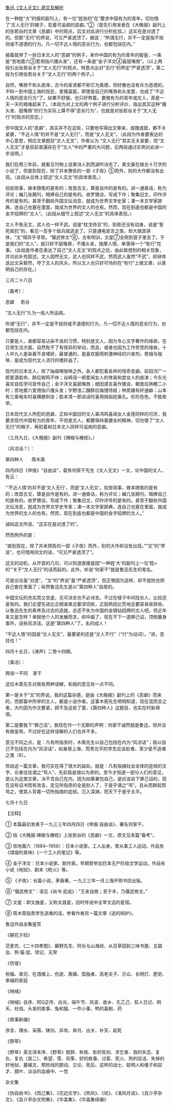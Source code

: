 [鲁迅《文人无文》原文及解析](https://www.vrrw.net/wx/7899.html)

在一种姓“大”的报的副刊上，有一位“姓张的”在“要求中国有为的青年，切勿借了‘文人无行’的幌子，犯着可诟病的恶癖。”②（首先引用发表在《大晚报》副刊上的张若谷的文章《恶癖》中的观点，后文对此进行分析批驳。）这实在是对透了的。但那“无行”的界说，可又严紧透顶了。据说：“所谓无行，并不一定是指不规则或不道德的行为，凡一切不近人情的恶劣行为，也都包括在内。”

接着就举了一些日本文人的“恶癖”的例子，来作中国的有为的青年的殷鉴，一条是“宫地嘉六③爱用指爪搔头发”，还有一条是“金子洋文④喜舐嘴唇”。（以上两段引出张若谷关于“文人无行”的观点，特意点出对“无行”的界定“严紧透顶”，第二段为引用张若谷关于“文人无行”的两个例子。）



自然，嘴唇干和头皮痒，古今的圣贤都不称它为美德，但好像也没有斥为恶德的。不料一到中国上海的现在，爱搔喜舐，即使是自己的嘴唇和头发罢，也成了“不近人情的恶劣行为”了。如果不舒服，也只好熬着。要做有为的青年或文人，真是一天一天的艰难起来了。（本段为对上文的两个例子进行分析评价，指出其实这种“搔头发、舐嘴唇”的行为实际上算不得“恶劣行为”，也就是对张若谷关于“文人无行”的观点的否定。）

但中国文人的“恶癖”，其实并不在这些，只要他写得出文章来，或搔或舐，都不关紧要，“不近人情”的并不是“文人无行”，而是“文人无文”。（此段为作者要表达的中心意思，照应文章题目“文人无文”，作者认为 “文人无行”其实无关紧要，而“文人无文”才是目前普遍存在于“文人”中的严重的大问题，后两段通过实例对此进一步说明。）

我们在两三年前，就看见刊物上说某诗人到西湖吟诗去了，某文豪在做五十万字的小说了，但直到现在，除了并未豫告的一部《子夜》⑤而外，别的大作都没有出现。（此段从总体上叙述“文人无文”的具体表现。）

拾些琐事，做本随笔的是有的；改首古文，算是自作的是有的。讲一通昏话，称为评论；编几张期刊，暗捧自己的是有的。收罗猥谈，写成下作；聚集旧文，印作评传的是有的。甚至于翻些外国文坛消息，就成为世界文学史家；凑一本文学家辞典，连自己也塞在里面，就成为世界的文人的也有。然而，现在到底也都是中国的金字招牌的“文人”。（此段从细节上叙述“文人无文”的具体表现。）

文人不免无文，武人也一样不武。说是“枕戈待旦”的，到夜还没有动身，说是“誓死抵抗”的，看见一百多个敌兵就逃走了。只是通电宣言之类，却大做其骈体，“文”得异乎寻常。“偃武修文”⑥，古有明训，文星⑦全照到营子里去了。于是我们的“文人”，就只好不舐嘴唇，不搔头发，揣摩人情，单落得一个“有行”完事。（此段是作者在表达了自己“文人无文”的观点之后，由此联想到的相关现象，并对此补充叙述。文人固然无文，武人也同样不武，然而武人虽然“不武”，却骈体迭出文采斐然，夺了文人的风头，所以文人也只好可怜的在“有行”上做文章，以表明自己的存在。）

三月二十八日



〔备考〕：

恶癖     若谷

“文人无行”久为一般人所诟病。

所谓“无行”，并不一定是不规则或不道德的行为，凡一切不近人情的恶劣行为，也都包括在内。

只要是人，谁都容易沾染不良的习惯，特别是文人，因为专心文字著作的缘故，在日常生活方面，自然免不了有怪异的举动，而且，或者也因为工作劳苦的缘故，十人中九人是染着不良嗜好，最普通的，是喜欢服用刺激神经的兴奋剂，卷烟与咖啡，是成为现代文人流行的嗜好品了。

现代的日本文人，除了抽烟喝咖啡之外，各人都犯着各样的怪奇恶癖。前田河广一郎爱酒若命，醉后呶鸣不休；谷崎润一郎爱闻女人的体臭和尝女人的痰涕；今东光喜欢自炫学问宣传自己；金子洋文喜舐嘴唇；细田源吉喜作猥谈，朝食后熟睡二小时；宫地嘉六爱用指爪搔头发；宇野浩二醺醉后侮慢侍妓；林房雄有奸通癖；山本有三乘电车时喜横膝斜坐；胜本清一郎谈话时喜用拇指挖鼻孔。形形色色，不胜枚举。

日本现代文人所犯的恶癖，正和中国旧时文人辜鸿鸣喜闻女人金莲同样的可厌，我要求现代中国有为的青年，不但是文人，都要保持着健全的精神，切勿借了“文人无行”的幌子，再犯着和日本文人同样可诟病的恶癖。

（三月九日，《大晚报》副刊《辣椒与橄榄》。）



〔风凉话？〕：

第四种人   　周木斋

四月四日《申报》“自由谈”，载有何家干先生《文人无文》一文，论中国的文人，有云：

“‘不近人情’的并不是‘文人无行’，而是‘文人无文’。拾些琐事，做本随笔的是有的；改首古文，算是自作是有的。进一通昏话，称为评论；编几张期刊，暗捧自己的是有的。收罗猥谈，写成下作；聚集旧文，印作评传的是有的。甚至于翻些外国文坛消息，就成为世界文学史专家；凑一本文学家辞典，连自己也塞在里面，就成为世界的文人的也有。然而，现在到底也都是中国的金字招牌的文人。”

诚如这文所说，“这实在是对透了的”。

然而例外的是：

“直到现在，除了并未预告的一部《子夜》而外，别的大作却没有出现。”“文”的“界说”，也可借用同文的话，“可又严紧透顶了”。

这文的动机，从开首的几句，可以知道直接是因“一种姓‘大’的副刊上一位‘姓×的’”关于“文人无行”的话而起的。此外，听说“何家干”就是鲁迅先生的笔名。

可是议论虽“对透”，“文”的“界说”虽“严紧透顶”，但正惟因为这样，却不提防也把自己套在里面了；纵然鲁迅先生是以“第四种人”自居的。

中国文坛的充实而又空虚，无可讳言也不必讳言。不过在矮子中间找长人，比较还是有的。我们企望先进比企图谁某总要深切些，正因熟田比荒地总要容易收获些。以鲁迅先生的素养及过去的造就，总还不失为中国的金钢钻招牌的文人吧。但近年来又是怎样？单就他个人的发展而言，却中画了，现在不下一道罪己诏，顶倒置身事外，说些风凉话，这是“第四种人”了。名的成人！

“不近人情”的固是“文人无文”，最要紧的还是“文人不行”（“行”为动词）。“进，吾往也！”

四月十五日，《涛声》二卷十四期。





〔乘凉〕：



两误一不同    家干

这位木斋先生对我有两种误解，和我的意见有一点不同。

第一是关于“文”的界说。我的这篇杂感，是由《大晚报》副刊上的《恶癖》而来的，而那篇中所举的文人，都是小说作者。这事木斋先生明明知道，现在混而言之者，大约因为作文要紧，顾不及这些了罢，《第四种人》这题目，也实在时新得很。

第二是要我下“罪己诏”。我现在作一个无聊的声明：何家干诚然就是鲁迅，但并没有做皇帝。不过好在这样误解的人们也并不多。

意见不同之点，是：凡有所指责时，木斋先生以自己包括在内为“风凉话”；我以自己不包括在内为“风凉话”，如身居上海，而责北平的学生应该赴难，至少是不逃难之类〔8〕。

但由这一篇文章，我可实在得了很大的益处。就是：凡有指摘社会全体的症结的文字，论者往往谓之“骂人”。先前我是很以为奇的。至今才知道一部分人们的意见，是认为这类文章，决不含自己在内，因为如果兼包自己，是应该自下罪己诏的，现在没有诏书而有攻击，足见所指责的全是别人了，于是乎谓之“骂”。且从而群起而骂之，使其人背着一切所指摘的症结，沉入深渊，而天下于是乎太平。

七月十九日





【注释】

① 本篇最初发表于一九三三年四月四日《申报·自由谈》，署名何家干。

② 指《大晚报·辣椒与橄榄》上张若谷的《恶癖》一文，原文见本篇“备考”。

③ 宫地嘉六（1884─1958）：日本小说家。工人出身，曾从事工人运动。作品有《煤烟的臭味》《一个工人的笔记》等。

④ 金子洋文：日本小说家、剧作家。早期曾参加日本无产阶级文学运动。作品有小说《地狱》、剧本《枪火》等。

⑤ 《子夜》：长篇小说，茅盾著。一九三三年一月上海开明书店出版。

⑥ “偃武修文”：语见《尚书·武成》：“王来自商；至于丰，乃偃武修文。”

⑦ 文星：即文曲星，又称文昌星，旧时传说中主宰文运的星宿。

⑧ 周木斋指责学生逃难的话，参看作者另一篇文章《逃的辩护》。

鲁迅作品全集鉴赏

《朝花夕拾》

范爱农、《二十四孝图》、藤野先生、阿长与山海经、从百草园到三味书屋、五猖会、狗·猫·鼠、琐记、无常

《仿徨》

祝福、弟兄、在酒楼上、伤逝、离婚、孤独者、高老夫子、示众、长明灯、肥皂、幸福的家庭

《呐喊》

《呐喊》自序、阿Q正传、白光、端午节、风波、故乡、孔乙己、狂人日记、明天、社戏、头发的故事、兔和猫、一件小事、鸭的喜剧、药

《故事新编》

序言、理水、采薇、铸剑、非攻、奔月、出关、补天、起死

《野草》

《野草》英文译本序、《野草》题辞、秋夜、影的告别、求乞者、我的失恋、复仇、复仇〔其二〕、希望、雪、风筝、好的故事、过客、死火、狗的驳诘、失掉的好地狱、墓碣文、颓败线的颤动、立论、死后、这样的战士、聪明人和傻子和奴才、腊叶、淡淡的血痕中、一觉

杂文集

《伪自由书》、《而己集》、《花边文学》、《热风》、《坟》、《准风月谈》、《且介亭杂文》、《且介亭杂文附集》、《华盖集》、《华盖集续编》

